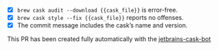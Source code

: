 - [x] `brew cask audit --download {{cask_file}}` is error-free.
- [x] `brew cask style --fix {{cask_file}}` reports no offenses.
- [x] The commit message includes the cask’s name and version.

This PR has been created fully automatically with the [jetbrains-cask-bot](https://github.com/leipert/jetbrains-cask-bot)
